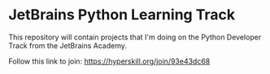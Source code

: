 # JetBrains Python Learning Track
 This repository will contain projects that I'm doing on the Python Developer Track from the JetBrains Academy.
 
 Follow this link to join:
 https://hyperskill.org/join/93e43dc68
